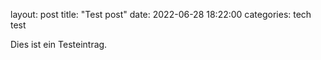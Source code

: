 layout: post
title: "Test post"
date: 2022-06-28 18:22:00 
categories: tech test

Dies ist ein Testeintrag.
